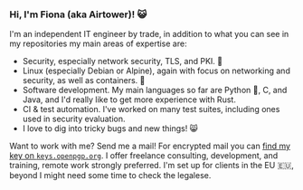 ### Hi, I'm Fiona (aka Airtower)! :smiley_cat:

I'm an independent IT engineer by trade, in addition to what you can
see in my repositories my main areas of expertise are:

* Security, especially network security, TLS, and
  PKI. :closed_lock_with_key:
* Linux (especially Debian or Alpine), again with focus on networking
  and security, as well as containers. :penguin:
* Software development. My main languages so far are Python :snake:,
  C, and Java, and I'd really like to get more experience with Rust.
* CI & test automation. I've worked on many test suites, including
  ones used in security evaluation.
* I love to dig into tricky bugs and new things! :smile_cat:

Want to work with me? Send me a mail! For encrypted mail you can [find
my key on `keys.openpgp.org`](https://keys.openpgp.org/vks/v1/by-fingerprint/E4D3138FE2D9F2FA8152FD91EEA726CE21235A58).
I offer freelance consulting, development, and training, remote work
strongly preferred. I'm set up for clients in the EU :eu:, beyond I
might need some time to check the legalese.
